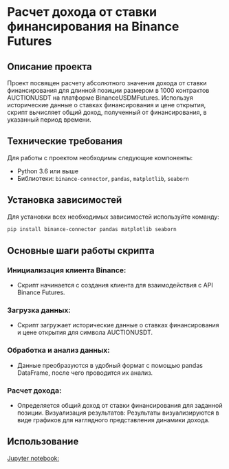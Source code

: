 # Расчет дохода от ставки финансирования на Binance Futures

## Описание проекта
Проект посвящен расчету абсолютного значения дохода от ставки финансирования для длинной позиции размером в 1000 контрактов AUCTIONUSDT на платформе BinanceUSDMFutures. Используя исторические данные о ставках финансирования и цене открытия, скрипт вычисляет общий доход, полученный от финансирования, в указанный период времени.

## Технические требования
Для работы с проектом необходимы следующие компоненты:
- Python 3.6 или выше
- Библиотеки: `binance-connector`, `pandas`, `matplotlib`, `seaborn`

## Установка зависимостей
Для установки всех необходимых зависимостей используйте команду:

```bash
pip install binance-connector pandas matplotlib seaborn
```

## Основные шаги работы скрипта
### Инициализация клиента Binance: 
* Скрипт начинается с создания клиента для взаимодействия с API Binance Futures.

### Загрузка данных: 
* Скрипт загружает исторические данные о ставках финансирования и цене открытия для символа AUCTIONUSDT.

### Обработка и анализ данных: 
* Данные преобразуются в удобный формат с помощью pandas DataFrame, после чего проводится их анализ.

### Расчет дохода: 
* Определяется общий доход от ставки финансирования для заданной позиции.
Визуализация результатов: Результаты визуализируются в виде графиков для наглядного представления динамики дохода.


## Использование

[Jupyter notebook:](https://github.com/eugenekartvelishvili/funding_rate_income/blob/main/test_fin/funding_rate.ipynb)

